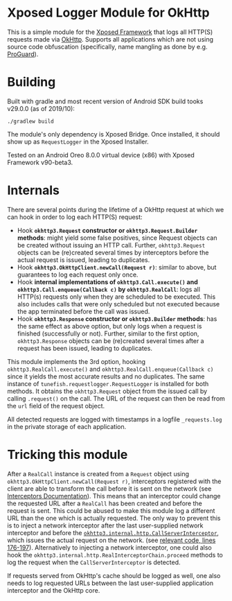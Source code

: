 # Xposed Logger Module for OkHttp
This is a simple module for the [Xposed Framework](https://xposed.info) that logs all HTTP(S) requests made via [OkHttp](https://square.github.io/okhttp/). Supports all applications which are not using source code obfuscation (specifically, name mangling as done by e.g. [ProGuard](https://www.guardsquare.com/en/products/proguard)).


# Building
Built with gradle and most recent version of Android SDK build tooks v29.0.0 (as of 2019/10):

`./gradlew build`

The module's only dependency is Xposed Bridge.
Once installed, it should show up as `RequestLogger` in the Xposed Installer.

Tested on an Android Oreo 8.0.0 virtual device (x86) with Xposed Framework v90-beta3.


# Internals
There are several points during the lifetime of a OkHttp request at which we can hook in order to log each HTTP(S) request:
 * Hook **`okhttp3.Request` constructor or `okhttp3.Request.Builder` methods**: might yield some false positives, since Request objects can be created without issuing an HTTP call. Further, `okhttp3.Request` objects can be (re)created several times by interceptors before the actual request is issued, leading to duplicates.
 * Hook **`okhttp3.OkHttpClient.newCall(Request r)`**: similar to above, but guarantees to log each request only once.
 * Hook **internal implementations of `okhttp3.Call.execute()` and `okhttp3.Call.enqueue(Callback c)` by `okhttp3.RealCall`**: logs all HTTP(s) requests only when they are scheduled to be executed. This also includes calls that were only scheduled but not executed because the app terminated before the call was issued.
 * Hook **`okhttp3.Response` constructor or `okhttp3.Builder` methods**: has the same effect as above option, but only logs when a request is finished (successfully or not). Further, similar to the first option, `okhttp3.Response` objects can be (re)created several times after a request has been issued, leading to duplicates.

This module implements the 3rd option, hooking `okhttp3.RealCall.execute()` and `okhttp3.RealCall.enqueue(Callback c)` since it yields the most accurate results and no duplicates.
The same instance of `tunefish.requestlogger.RequestLogger` is installed for both methods.
It obtains the `okhttp3.Request` object from the issued call by calling `.request()` on the call.
The URL of the request can then be read from the `url` field of the request object.

All detected requests are logged with timestamps in a logfile `_requests.log` in the private storage of each application.


# Tricking this module
After a `RealCall` instance is created from a `Request` object using `okhttp3.OkHttpClient.newCall(Request r)`, interceptors registered with the client are able to transform the call before it is sent on the network (see [Interceptors Documentation](https://github.com/square/okhttp/blob/master/docs/interceptors.md)).
This means that an interceptor could change the requested URL after a `RealCall` has been created and before the request is sent.
This could be abused to make this module log a different URL than the one which is actually requested.
The only way to prevent this is to inject a network interceptor after the last user-supplied network interceptor and before the [`okhttp3.internal.http.CallServerInterceptor`](https://github.com/square/okhttp/blob/eee838aebe8d3524d7e0e2dbf8f9bf357512f038/okhttp/src/main/java/okhttp3/internal/http/CallServerInterceptor.kt), which issues the actual request on the network. (see [relevant code, lines 176-197](https://github.com/square/okhttp/blob/16173e2af93fe69ac39787e0e5d22649ff264cff/okhttp/src/main/java/okhttp3/RealCall.kt#L176)).
Alternatively to injecting a network interceptor, one could also hook the `okhttp3.internal.http.RealInterceptorChain.proceed` methods to log the request when the `CallServerInterceptor` is detected.

If requests served from OkHttp's cache should be logged as well, one also needs to log requested URLs between the last user-supplied application interceptor and the OkHttp core.
